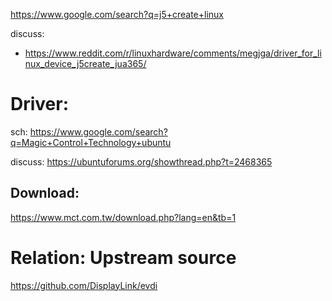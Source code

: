 https://www.google.com/search?q=j5+create+linux

discuss:
- https://www.reddit.com/r/linuxhardware/comments/megjga/driver_for_linux_device_j5create_jua365/

# Driver:
sch: https://www.google.com/search?q=Magic+Control+Technology+ubuntu

discuss: https://ubuntuforums.org/showthread.php?t=2468365

## Download:
https://www.mct.com.tw/download.php?lang=en&tb=1

# Relation: Upstream source
https://github.com/DisplayLink/evdi

